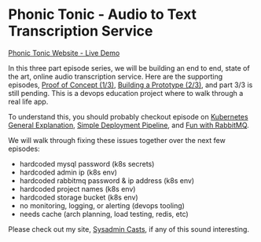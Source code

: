 # Phonic Tonic - Audio to Text Transcription Service

[Phonic Tonic Website - Live Demo](https://phonictonic.com/)

In this three part episode series, we will be building an end to end, state of the art, online audio transcription service. Here are the supporting episodes, [Proof of Concept (1/3)](https://sysadmincasts.com/episodes/65-phonic-tonic-proof-of-concept-1-3), [Building a Prototype (2/3)](https://sysadmincasts.com/episodes/66-phonic-tonic-building-a-prototype-2-3), and part 3/3 is still pending. This is a devops education project where to walk through a real life app.

To understand this, you should probably checkout episode on [Kubernetes General Explanation](https://sysadmincasts.com/episodes/56-kubernetes-general-explanation), [Simple Deployment Pipeline](https://sysadmincasts.com/episodes/58-simple-deployment-pipeline), and [Fun with RabbitMQ](https://sysadmincasts.com/episodes/59-fun-with-rabbitmq).

We will walk through fixing these issues together over the next few episodes:

* hardcoded mysql password (k8s secrets)
* hardcoded admin ip (k8s env)
* hardcoded rabbitmq password & ip address (k8s env)
* hardcoded project names (k8s env)
* hardcoded storage bucket (k8s env)
* no monitoring, logging, or alerting (devops tooling)
* needs cache (arch planning, load testing, redis, etc)

Please check out my site, [Sysadmin Casts](https://sysadmincasts.com/), if any of this sound interesting.
